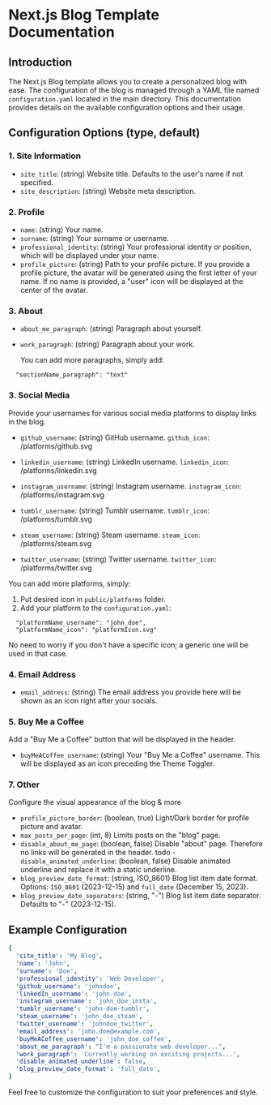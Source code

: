 # Next.js Blog Template Documentation

## Introduction

The Next.js Blog template allows you to create a personalized blog with ease. The configuration of the blog is managed through a YAML file named `configuration.yaml` located in the main directory. This documentation provides details on the available configuration options and their usage.

## Configuration Options (type, default)

### 1. Site Information

- `site_title`: (string) Website title. Defaults to the user's name if not specified.
- `site_description`: (string) Website meta description.

### 2. Profile

- `name`: (string) Your name.
- `surname`: (string) Your surname or username.
- `professional_identity`: (string) Your professional identity or position, which will be displayed under your name.
- `profile_picture`: (string) Path to your profile picture. If you provide a profile picture, the avatar will be generated using the first letter of your name. If no name is provided, a "user" icon will be displayed at the center of the avatar.

### 3. About

- `about_me_paragraph`: (string) Paragraph about yourself.
- `work_paragraph`: (string) Paragraph about your work.

  You can add more paragraphs, simply add:

```
  "sectionName_paragraph": "text"
```

### 3. Social Media

Provide your usernames for various social media platforms to display links in the blog.

- `github_username`: (string) GitHub username.
  `github_icon`: /platforms/github.svg

- `linkedin_username`: (string) LinkedIn username.
  `linkedin_icon`: /platforms/linkedin.svg

- `instagram_username`: (string) Instagram username.
  `instagram_icon`: /platforms/instagram.svg

- `tumblr_username`: (string) Tumblr username.
  `tumblr_icon`: /platforms/tumblr.svg

- `steam_username`: (string) Steam username.
  `steam_icon`: /platforms/steam.svg

- `twitter_username`: (string) Twitter username.
  `twitter_icon`: /platforms/twitter.svg

You can add more platforms, simply:

1. Put desired icon in `public/platforms` folder.
2. Add your platform to the `configuration.yaml`:

```
  "platformName_username": "john_doe",
  "platformName_icon": "platformIcon.svg"
```

No need to worry if you don't have a specific icon; a generic one will be used in that case.

### 4. Email Address

- `email_address`: (string) The email address you provide here will be shown as an icon right after your socials.

### 5. Buy Me a Coffee

Add a "Buy Me a Coffee" button that will be displayed in the header.

- `buyMeACoffee_username`: (string) Your "Buy Me a Coffee" username. This will be displayed as an icon preceding the Theme Toggler.

### 7. Other

Configure the visual appearance of the blog & more

- `profile_picture_border`: (boolean, true) Light/Dark border for profile picture and avatar.
- `max_posts_per_page`: (int, 8) Limits posts on the "blog" page.
- `disable_about_me_page`: (boolean, false) Disable "about" page. Therefore no links will be generated in the header.
  todo - `disable_animated_underline`: (boolean, false) Disable animated underline and replace it with a static underline.
- `blog_preview_date_format`: (string, ISO_8601) Blog list item date format. Options: `ISO_8601` (2023-12-15) and `full_date` (December 15, 2023).
- `blog_preview_date_separators`: (string, "-") Blog list item date separator. Defaults to "-" (2023-12-15).

## Example Configuration

```yaml
{
  'site_title': 'My Blog',
  'name': 'John',
  'surname': 'Doe',
  'professional_identity': 'Web Developer',
  'github_username': 'johndoe',
  'linkedIn_username': 'john-doe',
  'instagram_username': 'john_doe_insta',
  'tumblr_username': 'john-doe-tumblr',
  'steam_username': 'john_doe_steam',
  'twitter_username': 'johndoe_twitter',
  'email_address': 'john.doe@example.com',
  'buyMeACoffee_username': 'john_doe_coffee',
  'about_me_paragraph': "I'm a passionate web developer...",
  'work_paragraph': 'Currently working on exciting projects...',
  'disable_animated_underline': false,
  'blog_preview_date_format': 'full_date',
}
```

Feel free to customize the configuration to suit your preferences and style.
